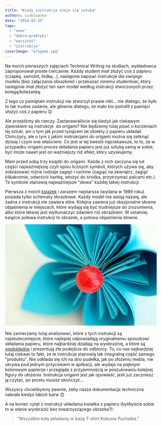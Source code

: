 ```yaml
---
title: "Kiedy instrukcja staje się sztuką"
authors: szablowska
date: "2014-02-25"
tags:
  - "news"
  - "dobre-praktyki"
  - "warsztat"
  - "instrukcje"
coverImage: "origami.jpg"
---
```


Na moich pierwszych zajęciach Technical Writing na studiach, wykładowca
zaproponował proste ćwiczenie. Każdy student miał złożyć coś z papieru (czapkę,
samolot, łódkę...), następnie napisać instrukcje dla swojego modelu (bez
załączania obrazków) i przekazać innemu studentowi, który następnie miał złożyć
ten sam model według instrukcji stworzonych przez kolegę/koleżankę.

<!--truncate-->

Z tego co pamiętam instrukcji nie stworzył prawie nikt... nie dlatego, że było
to tak trudne zadanie, ale głównie dlatego, że mało kto potrafił z pamięci
ułożyć coś z papieru 😊

Ale przejdźmy do rzeczy. Zastanawialiście się kiedyś jak ciekawym zjawiskiem są
instrukcje  do origami? Nie będziemy tutaj pisać o korzeniach tej sztuki, ani o
tym jak przed tysiącem lat obiekty z papieru układali Chińczycy, ale o tym z
jakimi instrukcjami do origami można się zetknąć dzisiaj i czym one właściwie.
Co jest w tej kwestii najciekawsze, to to, że w przypadku origami proces
składania papieru jest już sztuką samą w sobie, być może nawet jest on
ważniejszy niż efekt, który uzyskujemy.

Mam przed sobą trzy książki do origami. Każda z nich zaczyna się od części
najważniejszej czyli opisu licznych symboli, których używa się, aby zobrazować
różne rodzaje zagięć i ruchów (zagiąć na zewnątrz, zagiąć kilkakrotnie, odwrócić
kartkę, włożyć do środka, przytrzymać palcami etc.). Te symbole stanowią
najważniejsze "słowa" każdej takiej instrukcji.

Pierwsza z moich
[książek](http://www.origami.art.pl/masakatsu-yoshida-origami "Origami") i
zarazem najstarsza (wydana w 1989 roku) posiada tylko schematy obrazkowe. Każdy
model ma swoją nazwę, ale żadna z instrukcji nie zawiera słów. Kolejna zawiera
już okazjonalne słowne objaśnienia w miejscach, które wydają się być trudniejsze
do zrozumienia, albo które łatwiej jest wytłumaczyć zdaniem niż obrazkiem. W
ostatniej książce połowa instrukcji to obrazek, a połowa objaśnienia słowne.

![origami_flower](images/origami_flower.jpg)

Nie zamierzamy tutaj analizować, które z tych instrukcji są najskuteczniejsze,
które najlepiej odpowiadają oryginalnemu sposobowi składania papieru, które
najbardziej działają na wyobraźnię, a które są
[niedokładne](https://origamiusa.org/thefold/article/all-thats-wrong-world-origami-publishing "Origami")
i prezentują złe podejście do odbiorcy. To, co nas najbardziej tutaj ciekawi to
fakt, że te instrukcje stanowią tak integralną część samego "produktu". Nie
odkłada się ich na dno pudełka, jak po złożeniu mebla, nie ukrywa pod jednym
przyciskiem w aplikacji, ale wydaje na pięknym kolorowym papierze i przegląda z
przyjemnością w poszukiwaniu kolejnej figury do ułożenia. Instrukcja origami
jest jak opowieść, jeśli już zaczniesz ją czytać, po prostu musisz skończyć...

Wszyscy chcielibyśmy pewnie, żeby nasza dokumentacja techniczna nabrała kiedyś
takich barw 😊

A na koniec cytat z instrukcji układania kwiatka z papieru (bylibyście sobie to
w stanie wyobrazić bez towarzyszącego obrazka?):

> "Wszystkie koła składamy w bazę T-shirt Kubusia Puchatka."
